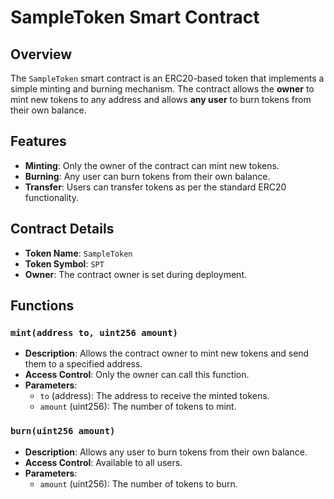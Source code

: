 # SampleToken Smart Contract

## Overview
The `SampleToken` smart contract is an ERC20-based token that implements a simple minting and burning mechanism. The contract allows the **owner** to mint new tokens to any address and allows **any user** to burn tokens from their own balance.

## Features
- **Minting**: Only the owner of the contract can mint new tokens.
- **Burning**: Any user can burn tokens from their own balance.
- **Transfer**: Users can transfer tokens as per the standard ERC20 functionality.

## Contract Details

- **Token Name**: `SampleToken`
- **Token Symbol**: `SPT`
- **Owner**: The contract owner is set during deployment.

## Functions

### `mint(address to, uint256 amount)`
- **Description**: Allows the contract owner to mint new tokens and send them to a specified address.
- **Access Control**: Only the owner can call this function.
- **Parameters**:
  - `to` (address): The address to receive the minted tokens.
  - `amount` (uint256): The number of tokens to mint.

### `burn(uint256 amount)`
- **Description**: Allows any user to burn tokens from their own balance.
- **Access Control**: Available to all users.
- **Parameters**:
  - `amount` (uint256): The number of tokens to burn.
